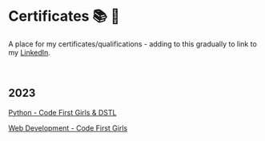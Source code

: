 # Certificates 📚 📑

A place for my certificates/qualifications - adding to this gradually to link to my [LinkedIn](https://www.linkedin.com/in/milliedavidson/).

<br>

## 2023

[Python - Code First Girls & DSTL](https://github.com/milliedavidson/Certificates/blob/main/Python%20-%20Code%20First%20Girls.pdf)

[Web Development - Code First Girls](https://github.com/milliedavidson/Certificates/blob/main/Web%20Development%20-%20Code%20First%20Girls.pdf)
